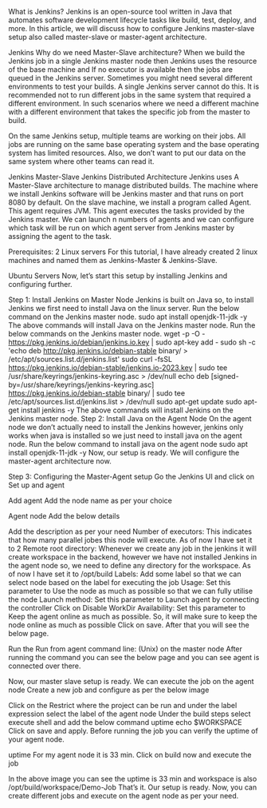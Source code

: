 What is Jenkins?
Jenkins is an open-source tool written in Java that automates software development lifecycle tasks like build, test, deploy, and more. In this article, we will discuss how to configure Jenkins master-slave setup also called master-slave or master-agent architecture.


Jenkins
Why do we need Master-Slave architecture?
When we build the Jenkins job in a single Jenkins master node then Jenkins uses the resource of the base machine and If no executor is available then the jobs are queued in the Jenkins server. Sometimes you might need several different environments to test your builds. A single Jenkins server cannot do this. It is recommended not to run different jobs in the same system that required a different environment. In such scenarios where we need a different machine with a different environment that takes the specific job from the master to build.

On the same Jenkins setup, multiple teams are working on their jobs. All jobs are running on the same base operating system and the base operating system has limited resources. Also, we don’t want to put our data on the same system where other teams can read it.


Jenkins Master-Slave
Jenkins Distributed Architecture
Jenkins uses A Master-Slave architecture to manage distributed builds. The machine where we install Jenkins software will be Jenkins master and that runs on port 8080 by default. On the slave machine, we install a program called Agent. This agent requires JVM. This agent executes the tasks provided by the Jenkins master. We can launch n numbers of agents and we can configure which task will be run on which agent server from Jenkins master by assigning the agent to the task.

Prerequisites:
2 Linux servers
For this tutorial, I have already created 2 linux machines and named them as Jenkins-Master & Jenkins-Slave.


Ubuntu Servers
Now, let’s start this setup by installing Jenkins and configuring further.

Step 1: Install Jenkins on Master Node
Jenkins is built on Java so, to install Jenkins we first need to install Java on the linux server.
Run the below command on the Jenkins master node.
sudo apt install openjdk-11-jdk -y
The above commands will install Java on the Jenkins master node.
Run the below commands on the Jenkins master node.
wget -p -O - https://pkg.jenkins.io/debian/jenkins.io.key | sudo apt-key add -
sudo sh -c 'echo deb http://pkg.jenkins.io/debian-stable binary/ > /etc/apt/sources.list.d/jenkins.list'
sudo curl -fsSL https://pkg.jenkins.io/debian-stable/jenkins.io-2023.key | sudo tee \
  /usr/share/keyrings/jenkins-keyring.asc > /dev/null
echo deb [signed-by=/usr/share/keyrings/jenkins-keyring.asc] \
  https://pkg.jenkins.io/debian-stable binary/ | sudo tee \
  /etc/apt/sources.list.d/jenkins.list > /dev/null
sudo apt-get update
sudo apt-get install jenkins -y
The above commands will install Jenkins on the Jenkins master node.
Step 2: Install Java on the Agent Node
On the agent node we don’t actually need to install the Jenkins however, jenkins only works when java is installed so we just need to install java on the agent node.
Run the below command to install java on the agent node
sudo apt install openjdk-11-jdk -y
Now, our setup is ready. We will configure the master-agent architecture now.

Step 3: Configuring the Master-Agent setup
Go the Jenkins UI and click on Set up and agent

Add agent
Add the node name as per your choice

Agent node
Add the below details

Add the description as per your need
Number of executors: This indicates that how many parallel jobes this node will execute. As of now I have set it to 2
Remote root directory: Whenever we create any job in the jenkins it will create workspace in the backend, however we have not installed Jenkins in the agent node so, we need to define any directory for the workspace. As of now I have set it to /opt/build
Labels: Add some label so that we can select node based on the label for executing the job
Usage: Set this parameter to Use the node as much as possible so that we can fully utilise the node
Launch method: Set this parameter to Launch agent by connecting the controller
Click on Disable WorkDir
Availability: Set this parameter to Keep the agent online as much as possible. So, it will make sure to keep the node online as much as possible
Click on save.
After that you will see the below page.

Run the Run from agent command line: (Unix) on the master node
After running the command you can see the below page and you can see agent is connected over there.

Now, our master slave setup is ready. We can execute the job on the agent node
Create a new job and configure as per the below image

Click on the Restrict where the project can be run and under the label expression select the label of the agent node
Under the build steps select execute shell and add the below command
uptime
echo $WORKSPACE
Click on save and apply.
Before running the job you can verify the uptime of your agent node.

uptime
For my agent node it is 33 min.
Click on build now and execute the job

In the above image you can see the uptime is 33 min and workspace is also /opt/build/workspace/Demo-Job
That’s it. Our setup is ready. Now, you can create different jobs and execute on the agent node as per your need.
